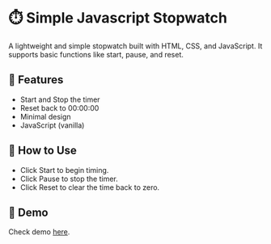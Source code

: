 # ⏱️ Simple Javascript Stopwatch
A lightweight and simple stopwatch built with HTML, CSS, and JavaScript.
It supports basic functions like start, pause, and reset.

## 🚀 Features
- Start and Stop the timer
- Reset back to 00:00:00
- Minimal design
- JavaScript (vanilla)

## 🎯 How to Use
- Click Start to begin timing.
- Click Pause to stop the timer.
- Click Reset to clear the time back to zero.

## 📸 Demo
Check demo <a href="https://yoonwint.github.io/SimpleStopWatch/">here</a>.



